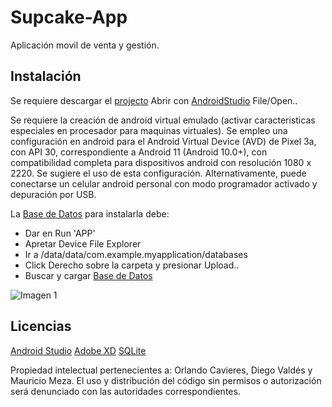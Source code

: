 # Supcake-App

Aplicación movil de venta y gestión.

## Instalación

Se requiere descargar el [projecto](https://github.com/OrlandoCavieres/Supcake-App)
Abrir con [AndroidStudio](https://developer.android.com/studio) File/Open..

Se requiere la creación de android virtual emulado (activar caracteristicas especiales en procesador para maquinas virtuales).
Se empleo una configuración en android para el Android Virtual Device (AVD) de Pixel 3a, con API 30, correspondiente a Android 11 (Android 10.0+), 
con compatibilidad completa para dispositivos android con resolución 1080 x 2220. Se sugiere el uso de esta configuración. Alternativamente,
puede conectarse un celular android personal con modo programador activado y depuración por USB.

La [Base de Datos](https://github.com/OrlandoCavieres/Supcake-App/blob/master/app/src/main/java/com/example/myapplication/BD) para instalarla debe:
  - Dar en Run 'APP'
  - Apretar Device File Explorer
  - Ir a /data/data/com.example.myapplication/databases
  - Click Derecho sobre la carpeta y presionar Upload..
  - Buscar y cargar [Base de Datos](https://github.com/OrlandoCavieres/Supcake-App/blob/master/app/src/main/java/com/example/myapplication/BD)

![Imagen 1](https://i.ibb.co/6r0SwpP/1.jpg)

## Licencias
[Android Studio](https://developer.android.com/studio/terms?hl=es-419)
[Adobe XD](https://www.adobe.com/la/legal/terms.html)
[SQLite](https://www.sqlite.org/copyright.html)

Propiedad intelectual pertenecientes a: Orlando Cavieres, Diego Valdés y Mauricio Meza.
El uso y distribución del código sin permisos o autorización será denunciado con las autoridades correspondientes.


